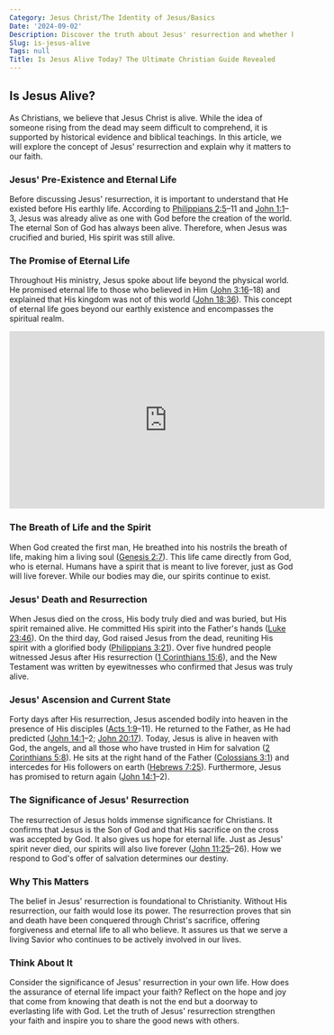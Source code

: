 ```yaml
---
Category: Jesus Christ/The Identity of Jesus/Basics
Date: '2024-09-02'
Description: Discover the truth about Jesus' resurrection and whether he is alive today. Explore the evidence and significance of this belief in Christianity.
Slug: is-jesus-alive
Tags: null
Title: Is Jesus Alive Today? The Ultimate Christian Guide Revealed
---
```


## Is Jesus Alive?

As Christians, we believe that Jesus Christ is alive. While the idea of someone rising from the dead may seem difficult to comprehend, it is supported by historical evidence and biblical teachings. In this article, we will explore the concept of Jesus' resurrection and explain why it matters to our faith.

### Jesus' Pre-Existence and Eternal Life
Before discussing Jesus' resurrection, it is important to understand that He existed before His earthly life. According to [Philippians 2:5](https://www.bibleref.com/Philippians/2/Philippians-2-5.html)–11 and [John 1:1](https://www.bibleref.com/John/1/John-1-1.html)–3, Jesus was already alive as one with God before the creation of the world. The eternal Son of God has always been alive. Therefore, when Jesus was crucified and buried, His spirit was still alive.

### The Promise of Eternal Life
Throughout His ministry, Jesus spoke about life beyond the physical world. He promised eternal life to those who believed in Him ([John 3:16](https://www.bibleref.com/John/3/John-3-16.html)–18) and explained that His kingdom was not of this world ([John 18:36](https://www.bibleref.com/John/18/John-18-36.html)). This concept of eternal life goes beyond our earthly existence and encompasses the spiritual realm.


<iframe width="560" height="315" src="https://www.youtube.com/embed/skOJMUYhgQ8" frameborder="0" allow="autoplay; encrypted-media" allowfullscreen></iframe>


### The Breath of Life and the Spirit
When God created the first man, He breathed into his nostrils the breath of life, making him a living soul ([Genesis 2:7](https://www.bibleref.com/Genesis/2/Genesis-2-7.html)). This life came directly from God, who is eternal. Humans have a spirit that is meant to live forever, just as God will live forever. While our bodies may die, our spirits continue to exist.

### Jesus' Death and Resurrection
When Jesus died on the cross, His body truly died and was buried, but His spirit remained alive. He committed His spirit into the Father's hands ([Luke 23:46](https://www.bibleref.com/Luke/23/Luke-23-46.html)). On the third day, God raised Jesus from the dead, reuniting His spirit with a glorified body ([Philippians 3:21](https://www.bibleref.com/Philippians/3/Philippians-3-21.html)). Over five hundred people witnessed Jesus after His resurrection ([1 Corinthians 15:6](https://www.bibleref.com/1-Corinthians/15/1-Corinthians-15-6.html)), and the New Testament was written by eyewitnesses who confirmed that Jesus was truly alive.

### Jesus' Ascension and Current State
Forty days after His resurrection, Jesus ascended bodily into heaven in the presence of His disciples ([Acts 1:9](https://www.bibleref.com/Acts/1/Acts-1-9.html)–11). He returned to the Father, as He had predicted ([John 14:1](https://www.bibleref.com/John/14/John-14-1.html)–2; [John 20:17](https://www.bibleref.com/John/20/John-20-17.html)). Today, Jesus is alive in heaven with God, the angels, and all those who have trusted in Him for salvation ([2 Corinthians 5:8](https://www.bibleref.com/2-Corinthians/5/2-Corinthians-5-8.html)). He sits at the right hand of the Father ([Colossians 3:1](https://www.bibleref.com/Colossians/3/Colossians-3-1.html)) and intercedes for His followers on earth ([Hebrews 7:25](https://www.bibleref.com/Hebrews/7/Hebrews-7-25.html)). Furthermore, Jesus has promised to return again ([John 14:1](https://www.bibleref.com/John/14/John-14-1.html)–2).

### The Significance of Jesus' Resurrection
The resurrection of Jesus holds immense significance for Christians. It confirms that Jesus is the Son of God and that His sacrifice on the cross was accepted by God. It also gives us hope for eternal life. Just as Jesus' spirit never died, our spirits will also live forever ([John 11:25](https://www.bibleref.com/John/11/John-11-25.html)–26). How we respond to God's offer of salvation determines our destiny.

### Why This Matters
The belief in Jesus' resurrection is foundational to Christianity. Without His resurrection, our faith would lose its power. The resurrection proves that sin and death have been conquered through Christ's sacrifice, offering forgiveness and eternal life to all who believe. It assures us that we serve a living Savior who continues to be actively involved in our lives.

### Think About It
Consider the significance of Jesus' resurrection in your own life. How does the assurance of eternal life impact your faith? Reflect on the hope and joy that come from knowing that death is not the end but a doorway to everlasting life with God. Let the truth of Jesus' resurrection strengthen your faith and inspire you to share the good news with others.